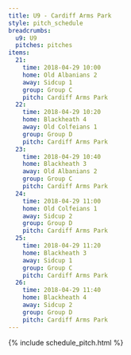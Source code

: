 ```yaml
---
title: U9 - Cardiff Arms Park
style: pitch_schedule
breadcrumbs:
  u9: U9
  pitches: pitches
items:
  21:
    time: 2018-04-29 10:00
    home: Old Albanians 2
    away: Sidcup 1
    group: Group C
    pitch: Cardiff Arms Park
  22:
    time: 2018-04-29 10:20
    home: Blackheath 4
    away: Old Colfeians 1
    group: Group D
    pitch: Cardiff Arms Park
  23:
    time: 2018-04-29 10:40
    home: Blackheath 3
    away: Old Albanians 2
    group: Group C
    pitch: Cardiff Arms Park
  24:
    time: 2018-04-29 11:00
    home: Old Colfeians 1
    away: Sidcup 2
    group: Group D
    pitch: Cardiff Arms Park
  25:
    time: 2018-04-29 11:20
    home: Blackheath 3
    away: Sidcup 1
    group: Group C
    pitch: Cardiff Arms Park
  26:
    time: 2018-04-29 11:40
    home: Blackheath 4
    away: Sidcup 2
    group: Group D
    pitch: Cardiff Arms Park
---
```


{% include schedule_pitch.html %}
